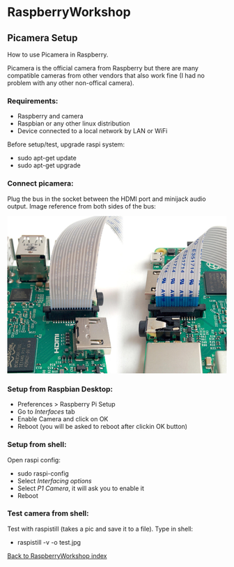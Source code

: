 # RaspberryWorkshop

## Picamera Setup

How to use Picamera in Raspberry. 

Picamera is the official camera from Raspberry but there are many compatible cameras from other vendors that also work fine (I had no problem with any other non-offical camera). 

### Requirements:

- Raspberry and camera
- Raspbian or any other linux distribution
- Device connected to a local network by LAN or WiFi

Before setup/test, upgrade raspi system:
- sudo apt-get update
- sudo apt-get upgrade

### Connect picamera:

Plug the bus in the socket between the HDMI port and minijack audio output. Image reference from both sides of the bus:

<p align="center"><img src="connect-camera.jpg" /></p>

### Setup from Raspbian Desktop:

- Preferences > Raspberry Pi Setup
- Go to *Interfaces* tab
- Enable Camera and click on OK
- Reboot (you will be asked to reboot after clickin OK button)

### Setup from shell:

Open raspi config:
- sudo raspi-config
- Select *Interfacing options*
- Select *P1 Camera*, it will ask you to enable it
- Reboot

### Test camera from shell:

Test with raspistill (takes a pic and save it to a file). Type in shell:
- raspistill -v -o test.jpg

[Back to RaspberryWorkshop index](https://github.com/DiegoMartinezGlez/RaspberryWorkshop)
